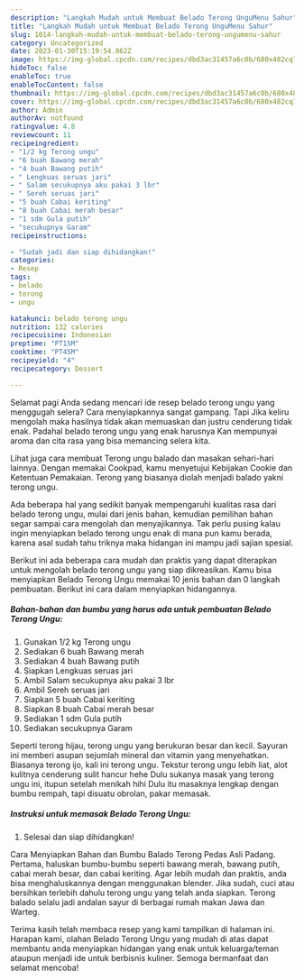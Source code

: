 ```yaml
---
description: "Langkah Mudah untuk Membuat Belado Terong UnguMenu Sahur"
title: "Langkah Mudah untuk Membuat Belado Terong UnguMenu Sahur"
slug: 1014-langkah-mudah-untuk-membuat-belado-terong-ungumenu-sahur
category: Uncategorized
date: 2023-01-30T15:19:54.862Z
image: https://img-global.cpcdn.com/recipes/dbd3ac31457a6c0b/680x482cq70/belado-terong-ungu-foto-resep-utama.jpg
hideToc: false
enableToc: true
enableTocContent: false
thumbnail: https://img-global.cpcdn.com/recipes/dbd3ac31457a6c0b/680x482cq70/belado-terong-ungu-foto-resep-utama.jpg
cover: https://img-global.cpcdn.com/recipes/dbd3ac31457a6c0b/680x482cq70/belado-terong-ungu-foto-resep-utama.jpg
author: Admin
authorAv: notfound
ratingvalue: 4.8
reviewcount: 11
recipeingredient:
- "1/2 kg Terong ungu"
- "6 buah Bawang merah"
- "4 buah Bawang putih"
- " Lengkuas seruas jari"
- " Salam secukupnya aku pakai 3 lbr"
- " Sereh seruas jari"
- "5 buah Cabai keriting"
- "8 buah Cabai merah besar"
- "1 sdm Gula putih"
- "secukupnya Garam"
recipeinstructions:

- "Sudah jadi dan siap dihidangkan!"
categories:
- Resep
tags:
- belado
- terong
- ungu

katakunci: belado terong ungu 
nutrition: 132 calories
recipecuisine: Indonesian
preptime: "PT15M"
cooktime: "PT45M"
recipeyield: "4"
recipecategory: Dessert

---
```



Selamat pagi Anda sedang mencari ide resep belado terong ungu yang menggugah selera? Cara menyiapkannya sangat gampang. Tapi Jika keliru mengolah maka hasilnya tidak akan memuaskan dan justru cenderung tidak enak. Padahal belado terong ungu yang enak harusnya Kan mempunyai aroma dan cita rasa yang bisa memancing selera kita.


Lihat juga cara membuat Terong ungu balado dan masakan sehari-hari lainnya. Dengan memakai Cookpad, kamu menyetujui Kebijakan Cookie dan Ketentuan Pemakaian. Terong yang biasanya diolah menjadi balado yakni terong ungu.

Ada beberapa hal yang sedikit banyak mempengaruhi kualitas rasa dari belado terong ungu, mulai dari jenis bahan, kemudian pemilihan bahan segar sampai cara mengolah dan menyajikannya. Tak perlu pusing kalau ingin menyiapkan belado terong ungu enak di mana pun kamu berada, karena asal sudah tahu triknya maka hidangan ini mampu jadi sajian spesial.


Berikut ini ada beberapa cara mudah dan praktis yang dapat diterapkan untuk mengolah belado terong ungu yang siap dikreasikan. Kamu bisa menyiapkan Belado Terong Ungu memakai 10 jenis bahan dan 0 langkah pembuatan. Berikut ini cara dalam menyiapkan hidangannya.

<!--inarticleads1-->

##### Bahan-bahan dan bumbu yang harus ada untuk pembuatan Belado Terong Ungu:

1. Gunakan 1/2 kg Terong ungu
1. Sediakan 6 buah Bawang merah
1. Sediakan 4 buah Bawang putih
1. Siapkan  Lengkuas seruas jari
1. Ambil  Salam secukupnya aku pakai 3 lbr
1. Ambil  Sereh seruas jari
1. Siapkan 5 buah Cabai keriting
1. Siapkan 8 buah Cabai merah besar
1. Sediakan 1 sdm Gula putih
1. Sediakan secukupnya Garam


Seperti terong hijau, terong ungu yang berukuran besar dan kecil. Sayuran ini memberi asupan sejumlah mineral dan vitamin yang menyehatkan. Biasanya terong ijo, kali ini terong ungu. Tekstur terong ungu lebih liat, alot kulitnya cenderung sulit hancur hehe Dulu sukanya masak yang terong ungu ini, itupun setelah menikah hihi Dulu itu masaknya lengkap dengan bumbu rempah, tapi disuatu obrolan, pakar memasak. 

<!--inarticleads2-->

##### Instruksi untuk memasak Belado Terong Ungu:


1. Selesai dan siap dihidangkan!

Cara Menyiapkan Bahan dan Bumbu Balado Terong Pedas Asli Padang. Pertama, haluskan bumbu-bumbu seperti bawang merah, bawang putih, cabai merah besar, dan cabai keriting. Agar lebih mudah dan praktis, anda bisa menghaluskannya dengan menggunakan blender. Jika sudah, cuci atau bersihkan terlebih dahulu terong ungu yang telah anda siapkan. Terong balado selalu jadi andalan sayur di berbagai rumah makan Jawa dan Warteg. 

Terima kasih telah membaca resep yang kami tampilkan di halaman ini. Harapan kami, olahan Belado Terong Ungu yang mudah di atas dapat membantu anda menyiapkan hidangan yang enak untuk keluarga/teman ataupun menjadi ide untuk berbisnis kuliner. Semoga bermanfaat dan selamat mencoba!
